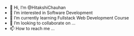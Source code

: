 - 👋 Hi, I’m @HitakshiChauhan
- 👀 I’m interested in Software Development
- 🌱 I’m currently learning Fullstack Web Development Course
- 💞️ I’m looking to collaborate on ...
- 📫 How to reach me ...

<!---
HitakshiChauhan/HitakshiChauhan is a ✨ special ✨ repository because its `README.md` (this file) appears on your GitHub profile.
You can click the Preview link to take a look at your changes.
--->


